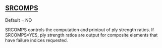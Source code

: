 ## [SRCOMPS](https://help.hexagonmi.com/bundle/MSC_Nastran_2022.4/page/Nastran_Combined_Book/qrg/parameters/TOC.SRCOMPS.xhtml)

Default = NO

SRCOMPS controls the computation and printout of ply strength ratios. If SRCOMPS=YES, ply strength ratios are output for composite elements that have failure indices requested.

